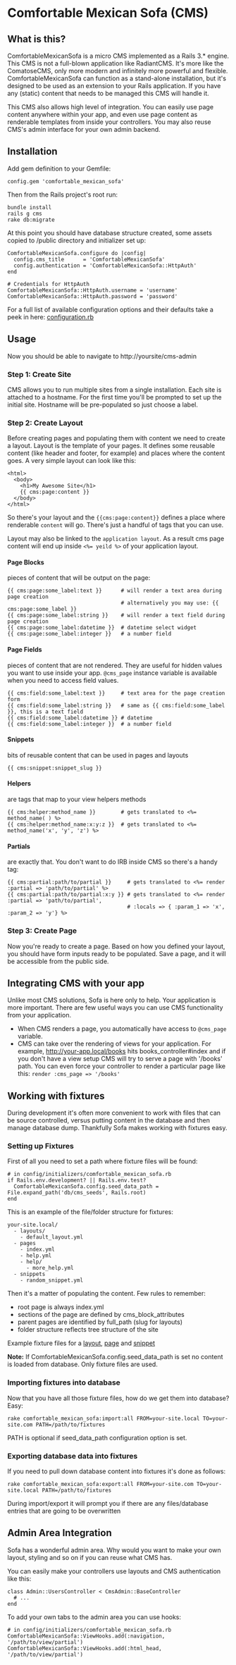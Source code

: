 Comfortable Mexican Sofa (CMS)
==============================

What is this?
-------------
ComfortableMexicanSofa is a micro CMS implemented as a Rails 3.* engine. This CMS is not a full-blown application like RadiantCMS. It's more like the ComatoseCMS, only more modern and infinitely more powerful and flexible. ComfortableMexicanSofa can function as a stand-alone installation, but it's designed to be used as an extension to your Rails application. If you have any (static) content that needs to be managed this CMS will handle it. 

This CMS also allows high level of integration. You can easily use page content anywhere within your app, and even use page content as renderable templates from inside your controllers. You may also reuse CMS's admin interface for your own admin backend.

Installation
------------
Add gem definition to your Gemfile:
    
    config.gem 'comfortable_mexican_sofa'
    
Then from the Rails project's root run:
    
    bundle install
    rails g cms
    rake db:migrate
    
At this point you should have database structure created, some assets copied to /public directory and initializer set up:
    
    ComfortableMexicanSofa.configure do |config|
      config.cms_title      = 'ComfortableMexicanSofa'
      config.authentication = 'ComfortableMexicanSofa::HttpAuth'
    end
    
    # Credentials for HttpAuth
    ComfortableMexicanSofa::HttpAuth.username = 'username'
    ComfortableMexicanSofa::HttpAuth.password = 'password'
    
For a full list of available configuration options and their defaults take a peek in here: [configuration.rb](http://https://github.com/theworkinggroup/comfortable-mexican-sofa/blob/master/lib/comfortable_mexican_sofa/configuration.rb)
    
Usage
-----
Now you should be able to navigate to http://yoursite/cms-admin

### Step 1: Create Site
CMS allows you to run multiple sites from a single installation. Each site is attached to a hostname. For the first time you'll be prompted to set up the initial site. Hostname will be pre-populated so just choose a label.

### Step 2: Create Layout
Before creating pages and populating them with content we need to create a layout. Layout is the template of your pages. It defines some reusable content (like header and footer, for example) and places where the content goes. A very simple layout can look like this:

    <html>
      <body>
        <h1>My Awesome Site</h1>
        {{ cms:page:content }}
      </body>
    </html>
    
So there's your layout and the `{{cms:page:content}}` defines a place where renderable `content` will go. There's just a handful of tags that you can use.

Layout may also be linked to the `application layout`. As a result cms page content will end up inside `<%= yeild %>` of your application layout.

#### Page Blocks
pieces of content that will be output on the page:
    
    {{ cms:page:some_label:text }}      # will render a text area during page creation
                                        # alternatively you may use: {{ cms:page:some_label }}
    {{ cms:page:some_label:string }}    # will render a text field during page creation
    {{ cms:page:some_label:datetime }}  # datetime select widget
    {{ cms:page:some_label:integer }}   # a number field

#### Page Fields
pieces of content that are not rendered. They are useful for hidden values you want to use inside your app. `@cms_page` instance variable is available when you need to access field values.

    {{ cms:field:some_label:text }}     # text area for the page creation form
    {{ cms:field:some_label:string }}   # same as {{ cms:field:some_label }}, this is a text field
    {{ cms:field:some_label:datetime }} # datetime
    {{ cms:field:some_label:integer }}  # a number field

#### Snippets
bits of reusable content that can be used in pages and layouts
    
    {{ cms:snippet:snippet_slug }}
    
#### Helpers
are tags that map to your view helpers methods
    
    {{ cms:helper:method_name }}        # gets translated to <%= method_name( ) %>
    {{ cms:helper:method_name:x:y:z }}  # gets translated to <%= method_name('x', 'y', 'z') %>
    
#### Partials
are exactly that. You don't want to do IRB inside CMS so there's a handy tag:
    
    {{ cms:partial:path/to/partial }}     # gets translated to <%= render :partial => 'path/to/partial' %>
    {{ cms:partial:path/to/partial:x:y }} # gets translated to <%= render :partial => 'path/to/partial', 
                                          # :locals => { :param_1 => 'x', :param_2 => 'y'} %>

### Step 3: Create Page
Now you're ready to create a page. Based on how you defined your layout, you should have form inputs ready to be populated.
Save a page, and it will be accessible from the public side.

Integrating CMS with your app
-----------------------------
Unlike most CMS solutions, Sofa is here only to help. Your application is more important. There are few useful ways you can use CMS functionality from your application.

* When CMS renders a page, you automatically have access to `@cms_page` variable.
* CMS can take over the rendering of views for your application. For example, http://your-app.local/books hits books\_controller#index and if you don't have a view setup CMS will try to serve a page with '/books' path. You can even force your controller to render a particular page like this: `render :cms_page => '/books'`

Working with fixtures
---------------------
During development it's often more convenient to work with files that can be source controlled, versus putting content in the database and then manage database dump. Thankfully Sofa makes working with fixtures easy.

### Setting up Fixtures
First of all you need to set a path where fixture files will be found:
    
    # in config/initializers/comfortable_mexican_sofa.rb
    if Rails.env.development? || Rails.env.test?
      ComfortableMexicanSofa.config.seed_data_path = File.expand_path('db/cms_seeds', Rails.root)
    end
    
This is an example of the file/folder structure for fixtures:
    
    your-site.local/
      - layouts/
        - default_layout.yml
      - pages
        - index.yml
        - help.yml
        - help/
          - more_help.yml
      - snippets
        - random_snippet.yml
    
Then it's a matter of populating the content. Few rules to remember:
  
- root page is always index.yml
- sections of the page are defined by cms\_block\_attributes
- parent pages are identified by full_path (slug for layouts)
- folder structure reflects tree structure of the site

Example fixture files for a [layout](https://github.com/theworkinggroup/comfortable-mexican-sofa/blob/master/test/cms_seeds/test.host/layouts/nested.yml), [page](https://github.com/theworkinggroup/comfortable-mexican-sofa/blob/master/test/cms_seeds/test.host/pages/child/subchild.yml) and [snippet](https://github.com/theworkinggroup/comfortable-mexican-sofa/blob/master/test/cms_seeds/test.host/snippets/default.yml)

**Note:** If ComfortableMexicanSofa.config.seed\_data\_path is set no content is loaded from database. Only fixture files are used.

### Importing fixtures into database
Now that you have all those fixture files, how do we get them into database? Easy:

    rake comfortable_mexican_sofa:import:all FROM=your-site.local TO=your-site.com PATH=/path/to/fixtures
    
PATH is optional if seed\_data\_path configuration option is set.

### Exporting database data into fixtures
If you need to pull down database content into fixtures it's done as follows:
    
    rake comfortable_mexican_sofa:export:all FROM=your-site.com TO=your-site.local PATH=/path/to/fixtures
    
During import/export it will prompt you if there are any files/database entries that are going to be overwritten

Admin Area Integration
----------------------
Sofa has a wonderful admin area. Why would you want to make your own layout, styling and so on if you can reuse what CMS has. 

You can easily make your controllers use layouts and CMS authentication like this:

    class Admin::UsersController < CmsAdmin::BaseController
      # ...
    end
    
To add your own tabs to the admin area you can use hooks:
    
    # in config/initializers/comfortable_mexican_sofa.rb
    ComfortableMexicanSofa::ViewHooks.add(:navigation, '/path/to/view/partial')
    ComfortableMexicanSofa::ViewHooks.add(:html_head, '/path/to/view/partial')
